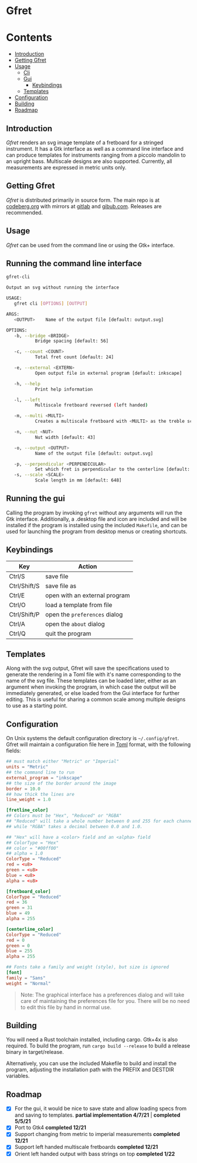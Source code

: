 # Gfret
<!-- cargo-sync-readme start -->
Contents
========
* [Introduction](#introduction)
* [Getting Gfret](#getting-gfret)
* [Usage](#usage)
  * [Cli](#running-the-command-line-interface)
  * [Gui](#running-the-gui)
    * [Keybindings](#keybindings)
  * [Templates](#templates)
* [Configuration](#configuration)
* [Building](#building)
* [Roadmap](#roadmap)

## Introduction
*Gfret* renders an svg image template of a fretboard for a stringed instrument.
It has a Gtk interface as well as a command line interface and can produce
templates for instruments ranging from a piccolo mandolin to an upright bass.
Multiscale designs are also supported. Currently, all measurements are
expressed in metric units only.
## Getting Gfret
*Gfret* is distributed primarily in source form. The main repo is at
[codeberg.org](https://codeberg.org/jeang3nie/gfret) with mirrors at
[gitlab](https://gitlab.com/jeang3nie/gfret) and
[gibub.com](https://github.com/nfisher1226/gfret). Releases are recommended.
## Usage
*Gfret* can be used from the command line or using the Gtk+ interface.
## Running the command line interface
```Bash
gfret-cli

Output an svg without running the interface

USAGE:
   gfret cli [OPTIONS] [OUTPUT]

ARGS:
   <OUTPUT>    Name of the output file [default: output.svg]

OPTIONS:
   -b, --bridge <BRIDGE>
           Bridge spacing [default: 56]

   -c, --count <COUNT>
           Total fret count [default: 24]

   -e, --external <EXTERN>
           Open output file in external program [default: inkscape]

   -h, --help
           Print help information

   -l, --left
           Multiscale fretboard reversed (left handed)

   -m, --multi <MULTI>
           Creates a multiscale fretboard with <MULTI> as the treble scale. [default: 610]

   -n, --nut <NUT>
           Nut width [default: 43]

   -o, --output <OUTPUT>
           Name of the output file [default: output.svg]

   -p, --perpendicular <PERPENDICULAR>
           Set which fret is perpendicular to the centerline [default: 8]
   -s, --scale <SCALE>
           Scale length in mm [default: 648]
```
## Running the gui
Calling the program by invoking ```gfret``` without any arguments will run
the Gtk interface. Additionally, a .desktop file and icon are included and
will be installed if the program is installed using the included
```Makefile```, and can be used for launching the program from desktop menus
or creating shortcuts.
## Keybindings
| Key | Action |
| --- | --- |
| Ctrl/S | save file |
| Ctrl/Shift/S | save file as |
| Ctrl/E | open with an external program |
| Ctrl/O | load a template from file |
| Ctrl/Shift/P | open the `preferences` dialog |
| Ctrl/A | open the `about` dialog |
| Ctrl/Q | quit the program |
## Templates
Along with the svg output, Gfret will save the specifications used to
generate the rendering in a Toml file with it's name corresponding to the
name of the svg file. These templates can be loaded later, either as an
argument when invoking the program, in which case the output will be
immediately generated, or else loaded from the Gui interface for further
editing. This is useful for sharing a common scale among multiple designs to
use as a starting point.
## Configuration
On Unix systems the default configuration directory is ```~/.config/gfret```.
Gfret will maintain a configuration file here in [Toml](https://github.com/toml-lang/toml)
format, with the following fields:
```Toml
## must match either "Metric" or "Imperial"
units = "Metric"
## the command line to run
external_program = "inkscape"
## the size of the border around the image
border = 10.0
## how thick the lines are
line_weight = 1.0

[fretline_color]
## Colors must be "Hex", "Reduced" or "RGBA"
## "Reduced" will take a whole number between 0 and 255 for each channel,
## while "RGBA" takes a decimal between 0.0 and 1.0.

## "Hex" will have a <color> field and an <alpha> field
## ColorType = "Hex"
## color = "#00ff00"
## alpha = 1.0
ColorType = "Reduced"
red = <u8>
green = <u8>
blue = <u8>
alpha = <u8>

[fretboard_color]
ColorType = "Reduced"
red = 36
green = 31
blue = 49
alpha = 255

[centerline_color]
ColorType = "Reduced"
red = 0
green = 0
blue = 255
alpha = 255

## Fonts take a family and weight (style), but size is ignored
[font]
family = "Sans"
weight = "Normal"
```
> Note: The graphical interface has a preferences dialog and will take care
> of maintaining the preferences file for you. There will be no need to edit
> this file by hand in normal use.
## Building
You will need a Rust toolchain installed, including cargo. Gtk+4x is also
required. To build the program, run ```cargo build --release``` to build a
release binary in target/release.

Alternatively, you can use the included Makefile to build and install the
program, adjusting the installation path with the PREFIX and DESTDIR variables.

## Roadmap
- [x] For the gui, it would be nice to save state and allow loading specs
  from and saving to templates. **partial implementation 4/7/21** |
  **completed 5/5/21**
- [x] Port to Gtk4 **completed 12/21**
- [x] Support changing from metric to imperial measurements **completed 12/21**
- [x] Support left handed multiscale fretboards **completed 12/21**
- [x] Orient left handed output with bass strings on top **completed 1/22**

<!-- cargo-sync-readme end -->
